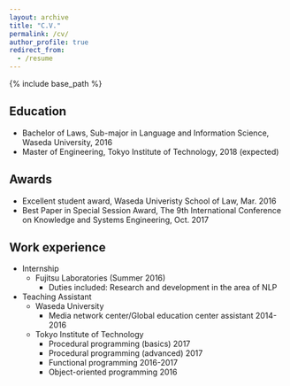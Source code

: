 ```yaml
---
layout: archive
title: "C.V."
permalink: /cv/
author_profile: true
redirect_from:
  - /resume
---
```


{% include base_path %}

## Education
* Bachelor of Laws, Sub-major in Language and Information Science, Waseda University, 2016
* Master of Engineering, Tokyo Institute of Technology, 2018 (expected)
<!--* Ph.D. in Engineering, Tokyo Institute of Technology, 2021 (expected)-->

## Awards
* Excellent student award, Waseda Univeristy School of Law, Mar. 2016
* Best Paper in Special Session Award, The 9th International Conference on Knowledge and Systems Engineering, Oct. 2017

## Work experience
* Internship
  * Fujitsu Laboratories (Summer 2016)
    * Duties included: Research and development in the area of NLP
* Teaching Assistant
  * Waseda University
    * Media network center/Global education center assistant 2014-2016
  * Tokyo Institute of Technology
    * Procedural programming (basics) 2017
    * Procedural programming (advanced) 2017
    * Functional programming 2016-2017
    * Object-oriented programming 2016


<!-- 
Talks
======
  <ul>{% for post in site.talks %}
    {% include archive-single-talk-cv.html %}
  {% endfor %}</ul>
  
Teaching
======
  <ul>{% for post in site.teaching %}
    {% include archive-single-cv.html %}
  {% endfor %}</ul>
  
Service and leadership
======
* Currently signed in to 43 different slack teams
-->
